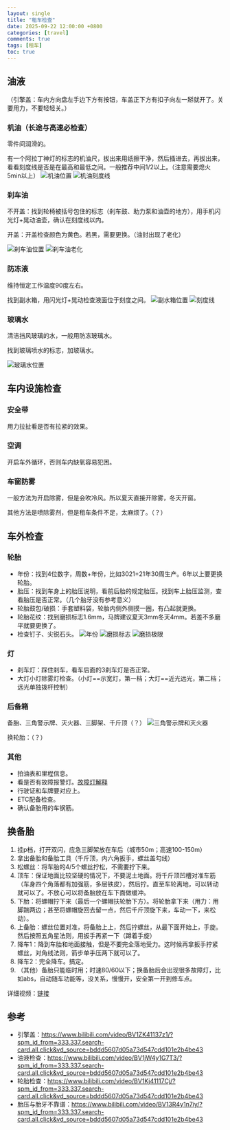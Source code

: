 ```yaml
---
layout: single
title: "租车检查"
date: 2025-09-22 12:00:00 +0800
categories: [travel]
comments: true
tags: [租车]
toc: true
---
```



## 油液
（引擎盖：车内方向盘左手边下方有按钮，车盖正下方有扣子向左一掰就开了。关要用力，不要轻轻关。）


### 机油（长途与高速必检查）

零件间润滑的。

有一个阿拉丁神灯的标志的机油尺，拔出来用纸擦干净，然后插进去，再拔出来，看看刻度线是否是在最高和最低之间。一般推荐中间1/2以上。（注意需要熄火5min以上）
![机油位置](/assets/img/travel-car/机油-位置.PNG)
![机油刻度线](/assets/img/travel-car/机油检查.PNG)

### 刹车油

不开盖：找到轮椅被括号包住的标志（刹车鼓、助力泵和油壶的地方），用手机闪光灯+晃动油壶，确认在刻度线以内。

开盖：开盖检查颜色为黄色。若黑，需要更换。（油封出现了老化）

![刹车油位置](/assets/img/travel-car/刹车油.PNG)
![刹车油老化](/assets/img/travel-car/刹车油-黑-油封老化.PNG)

### 防冻液

维持恒定工作温度90度左右。

找到副水箱，用闪光灯+晃动检查液面位于刻度之间。
![副水箱位置](/assets/img/travel-car/防冻液-副水箱位置.PNG)
![刻度线](/assets/img/travel-car/冷冻液.PNG)

### 玻璃水

清洁挡风玻璃的水，一般用防冻玻璃水。

找到玻璃喷水的标志，加玻璃水。

![玻璃水位置](/assets/img/travel-car/玻璃水-位置.PNG)

## 车内设施检查

### 安全带

用力拉扯看是否有拉紧的效果。

### 空调

开启车外循环，否则车内缺氧容易犯困。

### 车窗防雾

一般方法为开启除雾，但是会吹冷风。所以夏天直接开除雾，冬天开窗。

其他方法是喷除雾剂，但是租车条件不足，太麻烦了。（？）

## 车外检查

### 轮胎
- 年份：找到4位数字，周数+年份，比如3021=21年30周生产。6年以上要更换轮胎。
- 胎压：找到车身上的胎压说明，看前后胎的规定胎压。找到车上胎压监测，查看胎压是否正常。（几个胎牙没有参考意义）
- 轮胎鼓包/破损：手套塑料袋，轮胎内侧外侧摸一圈，有凸起就更换。
- 轮胎花纹：找到磨损标志1.6mm，马牌建议夏天3mm冬天4mm。若差不多磨平就要更换了。
- 检查钉子、尖锐石头。
![年份](/assets/img/travel-car/轮胎年限.PNG)
![磨损标志](/assets/img/travel-car/磨损标志.PNG)
![磨损极限](/assets/img/travel-car/磨损极限.PNG)

### 灯

- 刹车灯：踩住刹车，看车后面的3刹车灯是否正常。
- 大灯小灯除雾灯检查。（小灯==示宽灯，第一档；大灯==近光远光，第二档；远光单独拨杆控制）

### 后备箱

备胎、三角警示牌、灭火器、三脚架、千斤顶（？）
![三角警示牌和灭火器](/assets/img/travel-car/三角警示牌和灭火器.PNG)

换轮胎：（？）

### 其他
- 拍油表和里程信息。
- 看是否有故障报警灯。[故障灯解释](https://zhuanlan.zhihu.com/p/172417582)
- 行驶证和车牌要对应上。
- ETC配备检查。
- 确认备胎用的车钢筋。

## 换备胎
1. 挂p档，打开双闪，应急三脚架放在车后（城市50m；高速100-150m）
2. 拿出备胎和备胎工具（千斤顶，内六角扳手，螺丝盖勾线）
3. 松螺丝：将车胎的4/5个螺丝拧松，不需要拧下来。
4. 顶车：保证地面比较坚硬的情况下，不要泥土地面。将千斤顶凹槽对准车筋（车身四个角落都有加强筋，多层铁皮），然后拧。直至车轮离地，可以转动就可以了。不放心可以将备胎放在车下面做缓冲。
5. 下胎：将螺帽拧下来（最后一个螺帽扶轮胎下方）。将轮胎拿下来（用力：用脚踹两边；甚至将螺帽旋回去留一点，然后千斤顶旋下来，车动一下，来松动）。
6. 上备胎：螺丝位置对准，将备胎上上，然后拧螺丝，从最下面开始上，手旋。然后按照五角星法则，用扳手再紧一下（蹲着手旋）
7. 降车1：降到车胎和地面接触，但是不要完全落地受力。这时候再拿扳手拧紧螺丝，对角线法则，箭步单手压两下就可以了。
8. 降车2：完全降车。搞定。
9. （其他）备胎只能临时用；时速80/60以下；换备胎后会出现很多故障灯，比如abs，自动随车功能等，没关系，慢慢开，安全第一开到修车点。

详细视频：[链接](https://www.bilibili.com/video/BV1s54y1B7x5/?spm_id_from=333.337.search-card.all.click&vd_source=bddd5607d05a73d547cdd101e2b4be43)


## 参考
- 引擎盖：https://www.bilibili.com/video/BV1ZK41137z1/?spm_id_from=333.337.search-card.all.click&vd_source=bddd5607d05a73d547cdd101e2b4be43
- 油液检查：https://www.bilibili.com/video/BV1jW4y1G7T3/?spm_id_from=333.337.search-card.all.click&vd_source=bddd5607d05a73d547cdd101e2b4be43
- 轮胎检查：https://www.bilibili.com/video/BV1Kj41117Cj/?spm_id_from=333.337.search-card.all.click&vd_source=bddd5607d05a73d547cdd101e2b4be43
- 胎压与胎牙不靠谱：https://www.bilibili.com/video/BV13R4y1n7iy/?spm_id_from=333.337.search-card.all.click&vd_source=bddd5607d05a73d547cdd101e2b4be43
